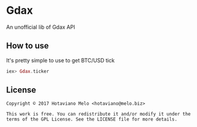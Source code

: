 # Gdax

An unofficial lib of Gdax API

## How to use

It's pretty simple to use to get BTC/USD tick

```elixir
iex> Gdax.ticker
```

## License

```
Copyright © 2017 Hotaviano Melo <hotaviano@melo.biz>

This work is free. You can redistribute it and/or modify it under the
terms of the GPL License. See the LICENSE file for more details.
```


